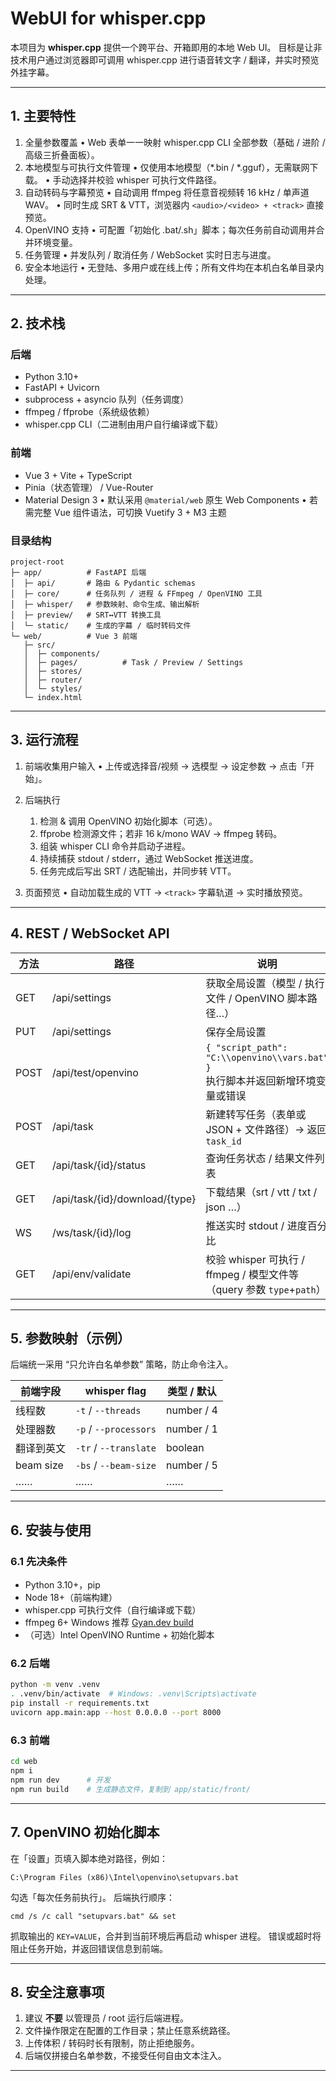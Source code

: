# WebUI for whisper.cpp

本项目为 **whisper.cpp** 提供一个跨平台、开箱即用的本地 Web UI。
目标是让非技术用户通过浏览器即可调用 whisper.cpp 进行语音转文字 / 翻译，并实时预览外挂字幕。

---

## 1. 主要特性

1. 全量参数覆盖
   • Web 表单一一映射 whisper.cpp CLI 全部参数（基础 / 进阶 / 高级三折叠面板）。
2. 本地模型与可执行文件管理
   • 仅使用本地模型（\*.bin / \*.gguf），无需联网下载。
   • 手动选择并校验 whisper 可执行文件路径。
3. 自动转码与字幕预览
   • 自动调用 ffmpeg 将任意音视频转 16 kHz / 单声道 WAV。
   • 同时生成 SRT & VTT，浏览器内 `<audio>/<video> + <track>` 直接预览。
4. OpenVINO 支持
   • 可配置「初始化 .bat/.sh」脚本；每次任务前自动调用并合并环境变量。
5. 任务管理
   • 并发队列 / 取消任务 / WebSocket 实时日志与进度。
6. 安全本地运行
   • 无登陆、多用户或在线上传；所有文件均在本机白名单目录内处理。

---

## 2. 技术栈

### 后端

* Python 3.10+
* FastAPI + Uvicorn
* subprocess + asyncio 队列（任务调度）
* ffmpeg / ffprobe（系统级依赖）
* whisper.cpp CLI（二进制由用户自行编译或下载）

### 前端

* Vue 3 + Vite + TypeScript
* Pinia（状态管理） / Vue-Router
* Material Design 3
  • 默认采用 `@material/web` 原生 Web Components
  • 若需完整 Vue 组件语法，可切换 Vuetify 3 + M3 主题

### 目录结构

```
project-root
├─ app/          # FastAPI 后端
│  ├─ api/       # 路由 & Pydantic schemas
│  ├─ core/      # 任务队列 / 进程 & FFmpeg / OpenVINO 工具
│  ├─ whisper/   # 参数映射、命令生成、输出解析
│  ├─ preview/   # SRT↔VTT 转换工具
│  └─ static/    # 生成的字幕 / 临时转码文件
└─ web/          # Vue 3 前端
   ├─ src/
   │  ├─ components/
   │  ├─ pages/          # Task / Preview / Settings
   │  ├─ stores/
   │  ├─ router/
   │  └─ styles/
   └─ index.html
```

---

## 3. 运行流程

1. 前端收集用户输入
   • 上传或选择音/视频 → 选模型 → 设定参数 → 点击「开始」。
2. 后端执行

   1. 检测 & 调用 OpenVINO 初始化脚本（可选）。
   2. ffprobe 检测源文件；若非 16 k/mono WAV → ffmpeg 转码。
   3. 组装 whisper CLI 命令并启动子进程。
   4. 持续捕获 stdout / stderr，通过 WebSocket 推送进度。
   5. 任务完成后写出 SRT / 选配输出，并同步转 VTT。
3. 页面预览
   • 自动加载生成的 VTT → `<track>` 字幕轨道 → 实时播放预览。

---

## 4. REST / WebSocket API

| 方法   | 路径                             | 说明                                                                |
| ---- | ------------------------------ | ----------------------------------------------------------------- |
| GET  | /api/settings                  | 获取全局设置（模型 / 执行文件 / OpenVINO 脚本路径…）                                |
| PUT  | /api/settings                  | 保存全局设置                                                            |
| POST | /api/test/openvino             | `{ "script_path": "C:\\openvino\\vars.bat" }`<br>执行脚本并返回新增环境变量或错误 |
| POST | /api/task                      | 新建转写任务（表单或 JSON + 文件路径）→ 返回 `task_id`                             |
| GET  | /api/task/{id}/status          | 查询任务状态 / 结果文件列表                                                   |
| GET  | /api/task/{id}/download/{type} | 下载结果（srt / vtt / txt / json …）                                    |
| WS   | /ws/task/{id}/log              | 推送实时 stdout / 进度百分比                                               |
| GET  | /api/env/validate              | 校验 whisper 可执行 / ffmpeg / 模型文件等（query 参数 `type`+`path`）           |

---

## 5. 参数映射（示例）

后端统一采用 “只允许白名单参数” 策略，防止命令注入。

| 前端字段      | whisper flag          | 类型 / 默认    |
| --------- | --------------------- | ---------- |
| 线程数       | `-t` / `--threads`    | number / 4 |
| 处理器数      | `-p` / `--processors` | number / 1 |
| 翻译到英文     | `-tr` / `--translate` | boolean    |
| beam size | `-bs` / `--beam-size` | number / 5 |
| ……        | ……                    | ……         |



---

## 6. 安装与使用

### 6.1 先决条件

* Python 3.10+，pip
* Node 18+（前端构建）
* whisper.cpp 可执行文件（自行编译或下载）
* ffmpeg 6+
  Windows 推荐 [Gyan.dev build](https://www.gyan.dev/ffmpeg/)
* （可选）Intel OpenVINO Runtime + 初始化脚本

### 6.2 后端

```bash
python -m venv .venv
. .venv/bin/activate  # Windows: .venv\Scripts\activate
pip install -r requirements.txt
uvicorn app.main:app --host 0.0.0.0 --port 8000
```

### 6.3 前端

```bash
cd web
npm i
npm run dev      # 开发
npm run build    # 生成静态文件，复制到 app/static/front/
```

---

## 7. OpenVINO 初始化脚本

在「设置」页填入脚本绝对路径，例如：

```
C:\Program Files (x86)\Intel\openvino\setupvars.bat
```

勾选「每次任务前执行」。
后端执行顺序：

```
cmd /s /c call "setupvars.bat" && set
```

抓取输出的 `KEY=VALUE`，合并到当前环境后再启动 whisper 进程。
错误或超时将阻止任务开始，并返回错误信息到前端。

---

## 8. 安全注意事项

1. 建议 **不要** 以管理员 / root 运行后端进程。
2. 文件操作限定在配置的工作目录；禁止任意系统路径。
3. 上传体积 / 转码时长有限制，防止拒绝服务。
4. 后端仅拼接白名单参数，不接受任何自由文本注入。

---
